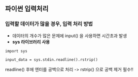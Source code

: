 ## 파이썬 입력처리

### 입력할 데이터가 많을 경우, 입력 처리 방법

* 데이터의 개수가 많은 문제에 input() 을 사용하면 시간초과 발생
* **sys 라이브러리 사용**

```
import sys

input_data = sys.stdin.readline().rstrip()
```

readline() 후에 엔터를 공백으로 처리 -> rstrip() 으로 공백 제거 필수!!

